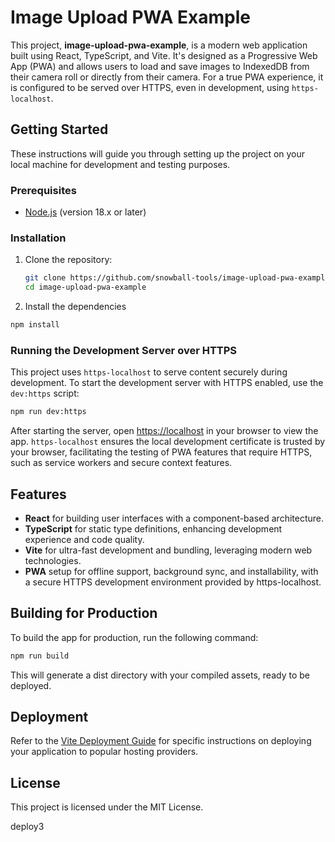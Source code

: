 # Image Upload PWA Example

This project, **image-upload-pwa-example**, is a modern web application built using React, TypeScript, and Vite. It's designed as a Progressive Web App (PWA) and allows users to load and save images to IndexedDB from their camera roll or directly from their camera. For a true PWA experience, it is configured to be served over HTTPS, even in development, using `https-localhost`.

## Getting Started

These instructions will guide you through setting up the project on your local machine for development and testing purposes.

### Prerequisites

- [Node.js](https://nodejs.org/) (version 18.x or later)

### Installation

1. Clone the repository:
   ```bash
   git clone https://github.com/snowball-tools/image-upload-pwa-example.git
   cd image-upload-pwa-example
   ```
2. Install the dependencies
  ```bash
  npm install
  ```

### Running the Development Server over HTTPS
  
This project uses `https-localhost` to serve content securely during development. To start the development server with HTTPS enabled, use the `dev:https` script:
```bash
npm run dev:https
```
After starting the server, open [https://localhost](https://localhost) in your browser to view the app. `https-localhost` ensures the local development certificate is trusted by your browser, facilitating the testing of PWA features that require HTTPS, such as service workers and secure context features.

## Features

- **React** for building user interfaces with a component-based architecture.
- **TypeScript** for static type definitions, enhancing development experience and code quality.
- **Vite** for ultra-fast development and bundling, leveraging modern web technologies.
- **PWA** setup for offline support, background sync, and installability, with a secure HTTPS development environment provided by https-localhost.

## Building for Production

To build the app for production, run the following command:
```bash
npm run build
```
This will generate a dist directory with your compiled assets, ready to be deployed.

## Deployment

Refer to the [Vite Deployment Guide](https://vitejs.dev/guide/static-deploy) for specific instructions on deploying your application to popular hosting providers.

## License

This project is licensed under the MIT License.

deploy3
